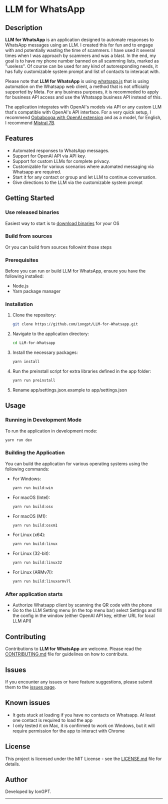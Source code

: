 # LLM for WhatsApp

## Description
**LLM for WhatsApp** is an application designed to automate responses to WhatsApp messages using an LLM.
I created this for fun and to engage with and potentially wasting the time of scammers. I have used it several times when I was approach by scammers and was a blast. 
In the end, my goal is to have my phone number banned on all scamming lists, marked as "useless".
Of course can be used for any kind of autoresponding needs, it has fully customizable system prompt and list of contacts to interacat with.

Please note that **LLM for WhatsApp** is using [whatsapp.js](https://github.com/pedroslopez/whatsapp-web.js) that is using automation on the Whatsapp web client, a method that is not officially supported by Meta.
For any business purposes, it is recommeded to apply for business API access and use the Whatsapp business API instead of this.

The application integrates with OpenAI's models via API or any custom LLM that's compatible with OpenAI's API interface. For a very quick setup, I recommend [Oobabooga with OpenAI extension](https://github.com/oobabooga/text-generation-webui/wiki/12-%E2%80%90-OpenAI-API) 
and as a model, for English, I recommend [Mistral 7B](https://huggingface.co/mistralai/Mistral-7B-v0.1).

## Features
- Automated responses to WhatsApp messages.
- Support for OpenAI API via API key.
- Support for custom LLMs for complete privacy.
- Customizable for various scenarios where automated messaging via Whatsapp are required.
- Start it for any contact or group and let LLM to continue conversation.
- Give directions to the LLM via the customizable system prompt

## Getting Started

### Use released binaries

Easiest way to start is to [download binaries](https://github.com/iongpt/LLM-for-Whatsapp/releases/latest) for your OS

### Build from sources

Or you can build from sources followint those steps

### Prerequisites
Before you can run or build LLM for WhatsApp, ensure you have the following installed:
- Node.js
- Yarn package manager

### Installation
1. Clone the repository:
   ```bash
   git clone https://github.com/iongpt/LLM-for-Whatsapp.git
   ```

2. Navigate to the application directory:
   ```bash
   cd LLM-for-Whatsapp
   ```

3. Install the necessary packages:
   ```bash
   yarn install
   ```

4. Run the preinstall script for extra libraries defined in the app folder:
   ```bash
   yarn run preinstall
   ```

5. Rename app/settings.json.example to app/settings.json

## Usage

### Running in Development Mode
To run the application in development mode:
```bash
yarn run dev
```

### Building the Application
You can build the application for various operating systems using the following commands:

- For Windows:
  ```bash
  yarn run build:win
  ```

- For macOS (Intel):
  ```bash
  yarn run build:osx
  ```

- For macOS (M1):
  ```bash
  yarn run build:osxm1
  ```

- For Linux (x64):
  ```bash
  yarn run build:linux
  ```

- For Linux (32-bit):
  ```bash
  yarn run build:linux32
  ```

- For Linux (ARMv7l):
  ```bash
  yarn run build:linuxarmv7l
  ```

### After application starts
- Authorize Whatsapp client by scanning the QR code with the phone
- Go to the LLM Setting menu (in the top menu bar) select Settings and fill the config in the window (either OpenAI API key, eitther URL for local LLM API)

## Contributing
Contributions to **LLM for WhatsApp** are welcome. Please read the [CONTRIBUTING.md](CONTRIBUTING.md) file for guidelines on how to contribute.

## Issues
If you encounter any issues or have feature suggestions, please submit them to the [issues page](https://github.com/iongpt/LLM-for-Whatsapp/issues).

## Known issues
- It gets stuck at loading if you have no contacts on Whatsapp. At least one contact is required to load the app
- I only tested it on Mac, it is confirmed to work on Windows, but it will require permission for the app to interact with Chrome

## License
This project is licensed under the MIT License - see the [LICENSE.md](LICENSE.md) file for details.

## Author
Developed by IonGPT.

---
